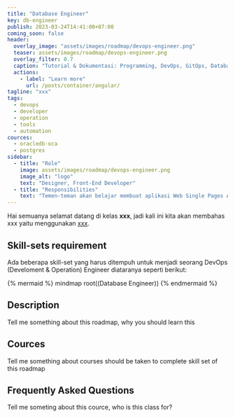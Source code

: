 ```yaml
---
title: "Database Engineer"
key: db-engineer
publish: 2023-03-24T14:41:00+07:00
coming_soon: false
header:
  overlay_image: "assets/images/roadmap/devops-engineer.png"
  teaser: assets/images/roadmap/devops-engineer.png
  overlay_filter: 0.7
  caption: "Tutorial & Dokumentasi: Programming, DevOps, GitOps, Database, & Servers"
  actions:
    - label: "Learn more"
      url: /posts/container/angular/
tagline: "xxx"
tags:
  - devops
  - developer
  - operation
  - tools
  - automation
cources:
  - oracledb-oca
  - postgres
sidebar:
  - title: "Role"
    image: assets/images/roadmap/devops-engineer.png
    image_alt: "logo"
    text: "Designer, Front-End Developer"
  - title: "Responsibilities"
    text: "Temen-teman akan belajar membuat aplikasi Web Single Pages Application (SPA) system dengan menggunakan Angular Framework"
---
```


Hai semuanya selamat datang di kelas **xxx**, jadi kali ini kita akan membahas xxx yaitu menggunakan [xxx](link). 

<!--more-->


## Skill-sets requirement

Ada beberapa skill-set yang harus ditempuh untuk menjadi seorang DevOps (Develoment & Operation) Engineer diataranya seperti berikut:

{% mermaid %}
mindmap
  root((Database Engineer))
{% endmermaid %}

## Description

Tell me something about this roadmap, why you should learn this

## Cources

Tell me something about courses should be taken to complete skill set of this roadmap

## Frequently Asked Questions

Tell me someting about this cource, who is this class for?
